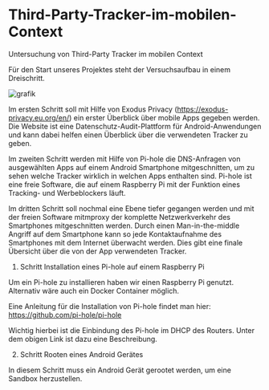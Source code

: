 # Third-Party-Tracker-im-mobilen-Context
Untersuchung von Third-Party Tracker im mobilen Context

Für den Start unseres Projektes steht der Versuchsaufbau in einem Dreischritt.

![grafik](https://user-images.githubusercontent.com/99183076/152782345-88ba20a7-a107-48dd-8cb4-2f335f27a535.png)

Im ersten Schritt soll mit Hilfe von Exodus Privacy (https://exodus-privacy.eu.org/en/) ein erster Überblick über mobile Apps gegeben werden. 
Die Website ist eine Datenschutz-Audit-Plattform für Android-Anwendungen und kann dabei helfen einen Überblick über die verwendeten Tracker zu geben. 

Im zweiten Schritt werden mit Hilfe von Pi-hole die DNS-Anfragen von ausgewählten Apps auf einem Android Smartphone mitgeschnitten, um zu sehen welche Tracker wirklich in welchen Apps enthalten sind. Pi-hole ist eine freie Software, die auf einem Raspberry Pi mit der Funktion eines Tracking- und Werbeblockers läuft. 

Im dritten Schritt soll nochmal eine Ebene tiefer gegangen werden und mit der freien Software mitmproxy der komplette Netzwerkverkehr des Smartphones mitgeschnitten werden. Durch einen Man-in-the-middle Angriff auf dem Smartphone kann so jede Kontaktaufnahme des Smartphones mit dem Internet überwacht werden. Dies gibt eine finale Übersicht über die von der App verwendeten Tracker.

1. Schritt Installation eines Pi-hole auf einem Raspberry Pi

Um ein Pi-hole zu installieren haben wir einen Raspberry Pi genutzt. Alternativ wäre auch ein Docker Container möglich.

Eine Anleitung für die Installation von Pi-hole findet man hier: https://github.com/pi-hole/pi-hole

Wichtig hierbei ist die Einbindung des Pi-hole im DHCP des Routers. Unter dem obigen Link ist dazu eine Beschreibung.

2. Schritt Rooten eines Android Gerätes

In diesem Schritt muss ein Android Gerät gerootet werden, um eine Sandbox herzustellen.



